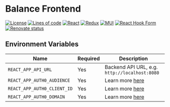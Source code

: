# Balance Frontend

[![License](https://img.shields.io/github/license/yyq1025/balance-backend)](https://github.com/yyq1025/balance-backend/blob/main/LICENSE)
[![Lines of code](https://img.shields.io/tokei/lines/github/yyq1025/balance-frontend)](https://github.com/yyq1025/balance-frontend)
[![React](https://img.shields.io/github/package-json/dependency-version/yyq1025/balance-frontend/react?color=61DAFB&logo=react&logoColor=white)](https://reactjs.org/)
[![Redux](https://img.shields.io/github/package-json/dependency-version/yyq1025/balance-frontend/@reduxjs/toolkit?color=764ABC&logo=redux&logoColor=white)](https://redux-toolkit.js.org/)
[![MUI](https://img.shields.io/github/package-json/dependency-version/yyq1025/balance-frontend/@mui/material?color=007FFF&logo=mui&logoColor=white)](https://mui.com/)
[![React Hook Form](https://img.shields.io/github/package-json/dependency-version/yyq1025/balance-frontend/react-hook-form?color=EC5990&logo=react-hook-form&logoColor=white)](https://reactrouter.com/)
[![Renovate status](https://img.shields.io/badge/renovate-enabled-brightgreen?logo=renovatebot)](https://github.com/yyq1025/balance-frontend/issues/42)

## Environment Variables

| Name | Required | Description |
| ---- | -------- | ----------- |
| `REACT_APP_API_URL` | Yes | Backend API URL, e.g. `http://localhost:8080` |
| `REACT_APP_AUTH0_AUDIENCE` | Yes | Learn more [here](https://auth0.com/docs/quickstart/spa/react/02-calling-an-api) |
| `REACT_APP_AUTH0_CLIENT_ID` | Yes | Learn more [here](https://auth0.com/docs/quickstart/spa/react) |
| `REACT_APP_AUTH0_DOMAIN` | Yes | Learn more [here](https://auth0.com/docs/quickstart/spa/react) |
